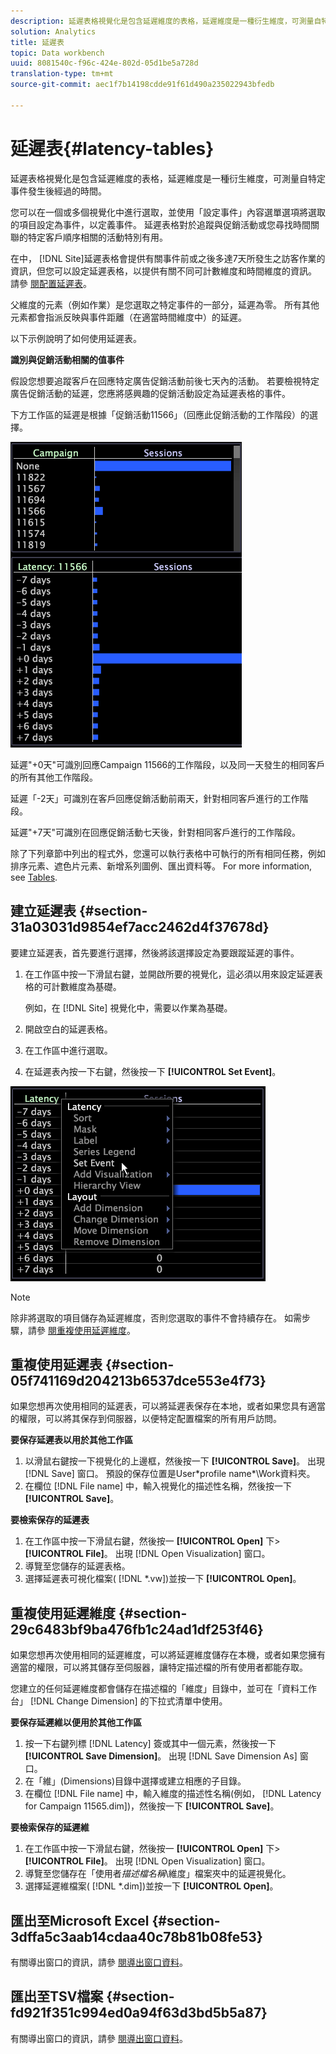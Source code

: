 ```yaml
---
description: 延遲表格視覺化是包含延遲維度的表格，延遲維度是一種衍生維度，可測量自特定事件發生後經過的時間。
solution: Analytics
title: 延遲表
topic: Data workbench
uuid: 8081540c-f96c-424e-802d-05d1be5a728d
translation-type: tm+mt
source-git-commit: aec1f7b14198cdde91f61d490a235022943bfedb

---
```



# 延遲表{#latency-tables}

延遲表格視覺化是包含延遲維度的表格，延遲維度是一種衍生維度，可測量自特定事件發生後經過的時間。

您可以在一個或多個視覺化中進行選取，並使用「設定事件」內容選單選項將選取的項目設定為事件，以定義事件。 延遲表格對於追蹤與促銷活動或您尋找時間關聯的特定客戶順序相關的活動特別有用。

在中， [!DNL Site]延遲表格會提供有關事件前或之後多達7天所發生之訪客作業的資訊，但您可以設定延遲表格，以提供有關不同可計數維度和時間維度的資訊。 請參 [閱配置延遲表](../../../home/c-get-started/c-intf-anlys-ftrs/c-config-ltcy-tbls/c-config-ltcy-tbls.md#concept-7175c3defec64556994f0dfcccb7d15c)。

父維度的元素（例如作業）是您選取之特定事件的一部分，延遲為零。 所有其他元素都會指派反映與事件距離（在適當時間維度中）的延遲。

以下示例說明了如何使用延遲表。

**識別與促銷活動相關的值事件**

假設您想要追蹤客戶在回應特定廣告促銷活動前後七天內的活動。 若要檢視特定廣告促銷活動的延遲，您應將感興趣的促銷活動設定為延遲表格的事件。

下方工作區的延遲是根據「促銷活動11566」（回應此促銷活動的工作階段）的選擇。

![](assets/vis_Latency.png)

延遲&quot;+0天&quot;可識別回應Campaign 11566的工作階段，以及同一天發生的相同客戶的所有其他工作階段。

延遲「-2天」可識別在客戶回應促銷活動前兩天，針對相同客戶進行的工作階段。

延遲&quot;+7天&quot;可識別在回應促銷活動七天後，針對相同客戶進行的工作階段。

除了下列章節中列出的程式外，您還可以執行表格中可執行的所有相同任務，例如排序元素、遮色片元素、新增系列圖例、匯出資料等。 For more information, see [Tables](../../../home/c-get-started/c-analysis-vis/c-tables/c-tables.md#concept-c632cb8ad9724f90ac5c294d52ae667f).

## 建立延遲表 {#section-31a03031d9854ef7acc2462d4f37678d}

要建立延遲表，首先要進行選擇，然後將該選擇設定為要跟蹤延遲的事件。

1. 在工作區中按一下滑鼠右鍵，並開啟所要的視覺化，這必須以用來設定延遲表格的可計數維度為基礎。

   例如，在 [!DNL Site] 視覺化中，需要以作業為基礎。

1. 開啟空白的延遲表格。
1. 在工作區中進行選取。
1. 在延遲表內按一下右鍵，然後按一下 **[!UICONTROL Set Event]**。

![](assets/vis_Latency_SetEvent.png)

>[!NOTE]
>
>除非將選取的項目儲存為延遲維度，否則您選取的事件不會持續存在。 如需步驟，請參 [閱重複使用延遲維度](../../../home/c-get-started/c-analysis-vis/c-lat-tbls.md#section-29c6483bf9ba476fb1c24ad1df253f46)。

## 重複使用延遲表 {#section-05f741169d204213b6537dce553e4f73}

如果您想再次使用相同的延遲表，可以將延遲表保存在本地，或者如果您具有適當的權限，可以將其保存到伺服器，以便特定配置檔案的所有用戶訪問。

**要保存延遲表以用於其他工作區**

1. 以滑鼠右鍵按一下視覺化的上邊框，然後按一下 **[!UICONTROL Save]**。 出現 [!DNL Save] 窗口。 預設的保存位置是User\*profile name*\Work資料夾。
1. 在欄位 [!DNL File name] 中，輸入視覺化的描述性名稱，然後按一下 **[!UICONTROL Save]**。

**要檢索保存的延遲表**

1. 在工作區中按一下滑鼠右鍵，然後按一 **[!UICONTROL Open]** 下> **[!UICONTROL File]**。 出現 [!DNL Open Visualization] 窗口。
1. 導覽至您儲存的延遲表格。
1. 選擇延遲表可視化檔案( [!DNL *.vw])並按一下 **[!UICONTROL Open]**。

## 重複使用延遲維度 {#section-29c6483bf9ba476fb1c24ad1df253f46}

如果您想再次使用相同的延遲維度，可以將延遲維度儲存在本機，或者如果您擁有適當的權限，可以將其儲存至伺服器，讓特定描述檔的所有使用者都能存取。

您建立的任何延遲維度都會儲存在描述檔的「維度」目錄中，並可在「資料工作台」 [!DNL Change Dimension] 的下拉式清單中使用。

**要保存延遲維以便用於其他工作區**

1. 按一下右鍵列標 [!DNL Latency] 簽或其中一個元素，然後按一下 **[!UICONTROL Save Dimension]**。 出現 [!DNL Save Dimension As] 窗口。
1. 在「維」(Dimensions)目錄中選擇或建立相應的子目錄。
1. 在欄位 [!DNL File name] 中，輸入維度的描述性名稱(例如， [!DNL Latency for Campaign 11565.dim])，然後按一下 **[!UICONTROL Save]**。

**要檢索保存的延遲維**

1. 在工作區中按一下滑鼠右鍵，然後按一 **[!UICONTROL Open]** 下> **[!UICONTROL File]**。 出現 [!DNL Open Visualization] 窗口。
1. 導覽至您儲存在「使用者*描述檔名稱*\維度」檔案夾中的延遲視覺化。
1. 選擇延遲維檔案( [!DNL *.dim])並按一下 **[!UICONTROL Open]**。

## 匯出至Microsoft Excel {#section-3dffa5c3aab14cdaa40c78b81b08fe53}

有關導出窗口的資訊，請參 [閱導出窗口資料](../../../home/c-get-started/c-wk-win-wksp/c-exp-win-data.md#concept-8df61d64ed434cc5a499023c44197349)。

## 匯出至TSV檔案 {#section-fd921f351c994ed0a94f63d3bd5b5a87}

有關導出窗口的資訊，請參 [閱導出窗口資料](../../../home/c-get-started/c-wk-win-wksp/c-exp-win-data.md#concept-8df61d64ed434cc5a499023c44197349)。
